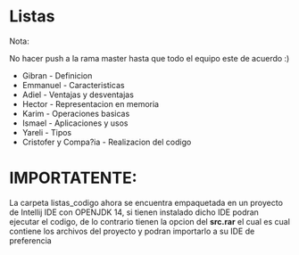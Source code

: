 # Listas

Nota: 

No hacer push a la rama master hasta que todo el equipo este de acuerdo :)



* Gibran - Definicion
* Emmanuel -  Caracteristicas
* Adiel	 - Ventajas y desventajas 
* Hector - Representacion en memoria
* Karim	 - Operaciones basicas
* Ismael	- Aplicaciones y usos 
* Yareli	 -  Tipos
* Cristofer y Compa?ia - Realizacion del codigo


# **IMPORTATENTE:**

La carpeta listas_codigo ahora se encuentra empaquetada en un proyecto de Intellij IDE con OPENJDK 14, si tienen instalado dicho IDE podran ejecutar el codigo, de lo contrario tienen la opcion del **src.rar** el cual es cual contiene los archivos del proyecto y  podran importarlo a su IDE de preferencia